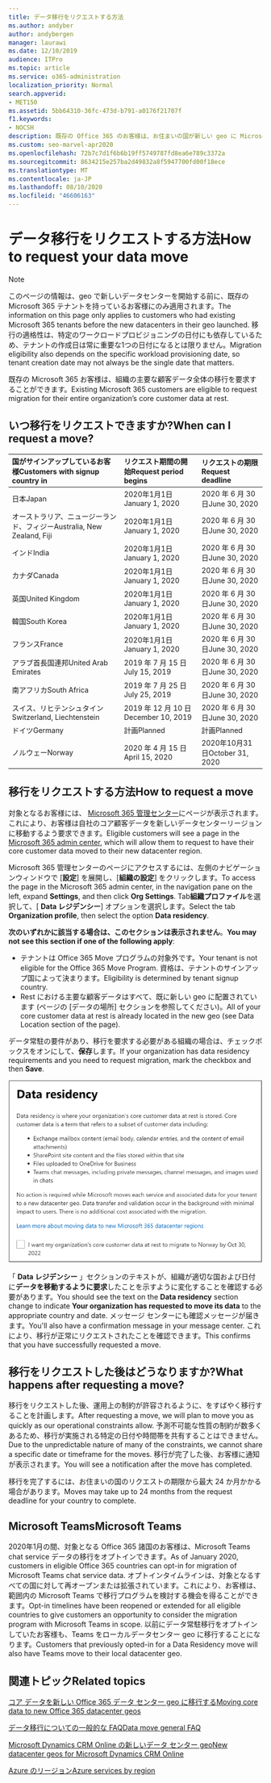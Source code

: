 ```yaml
---
title: データ移行をリクエストする方法
ms.author: andyber
author: andybergen
manager: laurawi
ms.date: 12/10/2019
audience: ITPro
ms.topic: article
ms.service: o365-administration
localization_priority: Normal
search.appverid:
- MET150
ms.assetid: 5bb64310-36fc-473d-b791-a0176f21707f
f1.keywords:
- NOCSH
description: 既存の Office 365 のお客様は、お住まいの国が新しい geo に Microsoft 365 サービスデータを移動する前に、要求を提出する必要があります。
ms.custom: seo-marvel-apr2020
ms.openlocfilehash: 72b7c7d1f6b6b19ff5749787fd8ea6e789c3372a
ms.sourcegitcommit: 8634215e257ba2d49832a8f5947700fd00f18ece
ms.translationtype: MT
ms.contentlocale: ja-JP
ms.lasthandoff: 08/10/2020
ms.locfileid: "46606163"
---
```

# <a name="how-to-request-your-data-move"></a><span data-ttu-id="42dba-103">データ移行をリクエストする方法</span><span class="sxs-lookup"><span data-stu-id="42dba-103">How to request your data move</span></span>

> [!NOTE]
> <span data-ttu-id="42dba-104">このページの情報は、geo で新しいデータセンターを開始する前に、既存の Microsoft 365 テナントを持っているお客様にのみ適用されます。</span><span class="sxs-lookup"><span data-stu-id="42dba-104">The information on this page only applies to customers who had existing Microsoft 365 tenants before the new datacenters in their geo launched.</span></span> <span data-ttu-id="42dba-105">移行の適格性は、特定のワークロードプロビジョニングの日付にも依存しているため、テナントの作成日は常に重要な1つの日付になるとは限りません。</span><span class="sxs-lookup"><span data-stu-id="42dba-105">Migration eligibility also depends on the specific workload provisioning date, so tenant creation date may not always be the single date that matters.</span></span>
  
<span data-ttu-id="42dba-106">既存の Microsoft 365 お客様は、組織の主要な顧客データ全体の移行を要求することができます。</span><span class="sxs-lookup"><span data-stu-id="42dba-106">Existing Microsoft 365 customers are eligible to request migration for their entire organization’s core customer data at rest.</span></span>  
  
## <a name="when-can-i-request-a-move"></a><span data-ttu-id="42dba-107">いつ移行をリクエストできますか?</span><span class="sxs-lookup"><span data-stu-id="42dba-107">When can I request a move?</span></span>

|<span data-ttu-id="42dba-108">**国がサインアップしているお客様**</span><span class="sxs-lookup"><span data-stu-id="42dba-108">**Customers with signup country in**</span></span>|<span data-ttu-id="42dba-109">**リクエスト期間の開始**</span><span class="sxs-lookup"><span data-stu-id="42dba-109">**Request period begins**</span></span>|<span data-ttu-id="42dba-110">**リクエストの期限**</span><span class="sxs-lookup"><span data-stu-id="42dba-110">**Request deadline**</span></span>|
|:-----|:-----|:-----|
|<span data-ttu-id="42dba-111">日本</span><span class="sxs-lookup"><span data-stu-id="42dba-111">Japan</span></span>  <br/> |<span data-ttu-id="42dba-112">2020年1月1日</span><span class="sxs-lookup"><span data-stu-id="42dba-112">January 1, 2020</span></span>  <br/> |<span data-ttu-id="42dba-113">2020 年 6 月 30 日</span><span class="sxs-lookup"><span data-stu-id="42dba-113">June 30, 2020</span></span>  <br/> |
|<span data-ttu-id="42dba-114">オーストラリア、ニュージーランド、フィジー</span><span class="sxs-lookup"><span data-stu-id="42dba-114">Australia, New Zealand, Fiji</span></span>  <br/> |<span data-ttu-id="42dba-115">2020年1月1日</span><span class="sxs-lookup"><span data-stu-id="42dba-115">January 1, 2020</span></span>  <br/> |<span data-ttu-id="42dba-116">2020 年 6 月 30 日</span><span class="sxs-lookup"><span data-stu-id="42dba-116">June 30, 2020</span></span>  <br/> |
|<span data-ttu-id="42dba-117">インド</span><span class="sxs-lookup"><span data-stu-id="42dba-117">India</span></span>  <br/> |<span data-ttu-id="42dba-118">2020年1月1日</span><span class="sxs-lookup"><span data-stu-id="42dba-118">January 1, 2020</span></span>  <br/> |<span data-ttu-id="42dba-119">2020 年 6 月 30 日</span><span class="sxs-lookup"><span data-stu-id="42dba-119">June 30, 2020</span></span>  <br/> |
|<span data-ttu-id="42dba-120">カナダ</span><span class="sxs-lookup"><span data-stu-id="42dba-120">Canada</span></span>  <br/> |<span data-ttu-id="42dba-121">2020年1月1日</span><span class="sxs-lookup"><span data-stu-id="42dba-121">January 1, 2020</span></span>  <br/> |<span data-ttu-id="42dba-122">2020 年 6 月 30 日</span><span class="sxs-lookup"><span data-stu-id="42dba-122">June 30, 2020</span></span>  <br/> |
|<span data-ttu-id="42dba-123">英国</span><span class="sxs-lookup"><span data-stu-id="42dba-123">United Kingdom</span></span>  <br/> |<span data-ttu-id="42dba-124">2020年1月1日</span><span class="sxs-lookup"><span data-stu-id="42dba-124">January 1, 2020</span></span>  <br/> |<span data-ttu-id="42dba-125">2020 年 6 月 30 日</span><span class="sxs-lookup"><span data-stu-id="42dba-125">June 30, 2020</span></span>  <br/> |
|<span data-ttu-id="42dba-126">韓国</span><span class="sxs-lookup"><span data-stu-id="42dba-126">South Korea</span></span>  <br/> |<span data-ttu-id="42dba-127">2020年1月1日</span><span class="sxs-lookup"><span data-stu-id="42dba-127">January 1, 2020</span></span>  <br/> |<span data-ttu-id="42dba-128">2020 年 6 月 30 日</span><span class="sxs-lookup"><span data-stu-id="42dba-128">June 30, 2020</span></span>  <br/> |
|<span data-ttu-id="42dba-129">フランス</span><span class="sxs-lookup"><span data-stu-id="42dba-129">France</span></span>  <br/> |<span data-ttu-id="42dba-130">2020年1月1日</span><span class="sxs-lookup"><span data-stu-id="42dba-130">January 1, 2020</span></span>  <br/> |<span data-ttu-id="42dba-131">2020 年 6 月 30 日</span><span class="sxs-lookup"><span data-stu-id="42dba-131">June 30, 2020</span></span>  <br/> |
|<span data-ttu-id="42dba-132">アラブ首長国連邦</span><span class="sxs-lookup"><span data-stu-id="42dba-132">United Arab Emirates</span></span>  <br/> |<span data-ttu-id="42dba-133">2019 年 7 月 15 日</span><span class="sxs-lookup"><span data-stu-id="42dba-133">July 15, 2019</span></span>  <br/> |<span data-ttu-id="42dba-134">2020 年 6 月 30 日</span><span class="sxs-lookup"><span data-stu-id="42dba-134">June 30, 2020</span></span>  <br/> |
|<span data-ttu-id="42dba-135">南アフリカ</span><span class="sxs-lookup"><span data-stu-id="42dba-135">South Africa</span></span>  <br/> |<span data-ttu-id="42dba-136">2019 年 7 月 25 日</span><span class="sxs-lookup"><span data-stu-id="42dba-136">July 25, 2019</span></span>  <br/> |<span data-ttu-id="42dba-137">2020 年 6 月 30 日</span><span class="sxs-lookup"><span data-stu-id="42dba-137">June 30, 2020</span></span>  <br/> |
|<span data-ttu-id="42dba-138">スイス、リヒテンシュタイン</span><span class="sxs-lookup"><span data-stu-id="42dba-138">Switzerland, Liechtenstein</span></span>  <br/> |<span data-ttu-id="42dba-139">2019 年 12 月 10 日</span><span class="sxs-lookup"><span data-stu-id="42dba-139">December 10, 2019</span></span>  <br/> |<span data-ttu-id="42dba-140">2020 年 6 月 30 日</span><span class="sxs-lookup"><span data-stu-id="42dba-140">June 30, 2020</span></span>  <br/> |
|<span data-ttu-id="42dba-141">ドイツ</span><span class="sxs-lookup"><span data-stu-id="42dba-141">Germany</span></span>  <br/> |<span data-ttu-id="42dba-142">計画</span><span class="sxs-lookup"><span data-stu-id="42dba-142">Planned</span></span>  <br/> |<span data-ttu-id="42dba-143">計画</span><span class="sxs-lookup"><span data-stu-id="42dba-143">Planned</span></span>  <br/> |
|<span data-ttu-id="42dba-144">ノルウェー</span><span class="sxs-lookup"><span data-stu-id="42dba-144">Norway</span></span>  <br/> |<span data-ttu-id="42dba-145">2020 年 4 月 15 日</span><span class="sxs-lookup"><span data-stu-id="42dba-145">April 15, 2020</span></span>  <br/> |<span data-ttu-id="42dba-146">2020年10月31日</span><span class="sxs-lookup"><span data-stu-id="42dba-146">October 31, 2020</span></span>  <br/> |
   
## <a name="how-to-request-a-move"></a><span data-ttu-id="42dba-147">移行をリクエストする方法</span><span class="sxs-lookup"><span data-stu-id="42dba-147">How to request a move</span></span>

<span data-ttu-id="42dba-148">対象となるお客様には、 [Microsoft 365 管理センター](https://aka.ms/365admin)にページが表示されます。これにより、お客様は自社のコア顧客データを新しいデータセンターリージョンに移動するよう要求できます。</span><span class="sxs-lookup"><span data-stu-id="42dba-148">Eligible customers will see a page in the [Microsoft 365 admin center](https://aka.ms/365admin), which will allow them to request to have their core customer data moved to their new datacenter region.</span></span>  
  
<span data-ttu-id="42dba-149">Microsoft 365 管理センターのページにアクセスするには、左側のナビゲーションウィンドウで [**設定**] を展開し、[**組織の設定**] をクリックします。</span><span class="sxs-lookup"><span data-stu-id="42dba-149">To access the page in the Microsoft 365 admin center, in the navigation pane on the left, expand **Settings**, and then click **Org Settings**.</span></span>
<span data-ttu-id="42dba-150">Tab**組織プロファイル**を選択して、[ **Data レジデンシー**] オプションを選択します。</span><span class="sxs-lookup"><span data-stu-id="42dba-150">Select the tab **Organization profile**, then select the option **Data residency**.</span></span>
  
<span data-ttu-id="42dba-151">**次のいずれかに該当する場合は、このセクションは表示されません**。</span><span class="sxs-lookup"><span data-stu-id="42dba-151">**You may not see this section if one of the following apply**:</span></span>
- <span data-ttu-id="42dba-152">テナントは Office 365 Move プログラムの対象外です。</span><span class="sxs-lookup"><span data-stu-id="42dba-152">Your tenant is not eligible for the Office 365 Move Program.</span></span>  <span data-ttu-id="42dba-153">資格は、テナントのサインアップ国によって決まります。</span><span class="sxs-lookup"><span data-stu-id="42dba-153">Eligibility is determined by tenant signup country.</span></span>
- <span data-ttu-id="42dba-154">Rest における主要な顧客データはすべて、既に新しい geo に配置されています (ページの [データの場所] セクションを参照してください)。</span><span class="sxs-lookup"><span data-stu-id="42dba-154">All of your core customer data at rest is already located in the new geo (see Data Location section of the page).</span></span> 
  
<span data-ttu-id="42dba-155">データ常駐の要件があり、移行を要求する必要がある組織の場合は、チェックボックスをオンにして、**保存**します。</span><span class="sxs-lookup"><span data-stu-id="42dba-155">If your organization has data residency requirements and you need to request migration, mark the checkbox and then **Save**.</span></span>
  
![データセンターのオプトイン操作画面](media/dataresidencyflyoutae.jpg)
  
<span data-ttu-id="42dba-157">「 **Data レジデンシー** 」セクションのテキストが、組織が適切な国および日付に**データを移動するように要求**したことを示すように変化することを確認する必要があります。</span><span class="sxs-lookup"><span data-stu-id="42dba-157">You should see the text on the **Data residency** section change to indicate **Your organization has requested to move its data** to the appropriate country and date.</span></span> <span data-ttu-id="42dba-158">メッセージ センターにも確認メッセージが届きます。</span><span class="sxs-lookup"><span data-stu-id="42dba-158">You'll also have a confirmation message in your message center.</span></span> <span data-ttu-id="42dba-159">これにより、移行が正常にリクエストされたことを確認できます。</span><span class="sxs-lookup"><span data-stu-id="42dba-159">This confirms that you have successfully requested a move.</span></span> 


  
## <a name="what-happens-after-requesting-a-move"></a><span data-ttu-id="42dba-160">移行をリクエストした後はどうなりますか?</span><span class="sxs-lookup"><span data-stu-id="42dba-160">What happens after requesting a move?</span></span>

<span data-ttu-id="42dba-161">移行をリクエストした後、運用上の制約が許容されるように、をすばやく移行することを計画します。</span><span class="sxs-lookup"><span data-stu-id="42dba-161">After requesting a move, we will plan to move you as quickly as our operational constraints allow.</span></span> <span data-ttu-id="42dba-162">予測不可能な性質の制約が数多くあるため、移行が実施される特定の日付や時間帯を共有することはできません。</span><span class="sxs-lookup"><span data-stu-id="42dba-162">Due to the unpredictable nature of many of the constraints, we cannot share a specific date or timeframe for the moves.</span></span> <span data-ttu-id="42dba-163">移行が完了した後、お客様に通知が表示されます。</span><span class="sxs-lookup"><span data-stu-id="42dba-163">You will see a notification after the move has completed.</span></span>
  
<span data-ttu-id="42dba-164">移行を完了するには、お住まいの国のリクエストの期限から最大 24 か月かかる場合があります。</span><span class="sxs-lookup"><span data-stu-id="42dba-164">Moves may take up to 24 months from the request deadline for your country to complete.</span></span>
  
## <a name="microsoft-teams"></a><span data-ttu-id="42dba-165">Microsoft Teams</span><span class="sxs-lookup"><span data-stu-id="42dba-165">Microsoft Teams</span></span>

<span data-ttu-id="42dba-166">2020年1月の間、対象となる Office 365 諸国のお客様は、Microsoft Teams chat service データの移行をオプトインできます。</span><span class="sxs-lookup"><span data-stu-id="42dba-166">As of January 2020, customers in eligible Office 365 countries can opt-in for migration of Microsoft Teams chat service data.</span></span>  <span data-ttu-id="42dba-167">オプトインタイムラインは、対象となるすべての国に対して再オープンまたは拡張されています。これにより、お客様は、範囲内の Microsoft Teams で移行プログラムを検討する機会を得ることができます。</span><span class="sxs-lookup"><span data-stu-id="42dba-167">Opt-in timelines have been reopened or extended for all eligible countries to give customers an opportunity to consider the migration program with Microsoft Teams in scope.</span></span> <span data-ttu-id="42dba-168">以前にデータ常駐移行をオプトインしていたお客様も、Teams をローカルデータセンター geo に移行することになります。</span><span class="sxs-lookup"><span data-stu-id="42dba-168">Customers that previously opted-in for a Data Residency move will also have Teams move to their local datacenter geo.</span></span>

## <a name="related-topics"></a><span data-ttu-id="42dba-169">関連トピック</span><span class="sxs-lookup"><span data-stu-id="42dba-169">Related topics</span></span>

[<span data-ttu-id="42dba-170">コア データを新しい Office 365 データ センター geo に移行する</span><span class="sxs-lookup"><span data-stu-id="42dba-170">Moving core data to new Office 365 datacenter geos</span></span>](moving-data-to-new-datacenter-geos.md)

[<span data-ttu-id="42dba-171">データ移行についての一般的な FAQ</span><span class="sxs-lookup"><span data-stu-id="42dba-171">Data move general FAQ</span></span>](data-move-faq.md)

[<span data-ttu-id="42dba-172">Microsoft Dynamics CRM Online の新しいデータ センター geo</span><span class="sxs-lookup"><span data-stu-id="42dba-172">New datacenter geos for Microsoft Dynamics CRM Online</span></span>](https://go.microsoft.com/fwlink/p/?Linkid=615924)
  
[<span data-ttu-id="42dba-173">Azure のリージョン</span><span class="sxs-lookup"><span data-stu-id="42dba-173">Azure services by region</span></span>](https://azure.microsoft.com/regions/)
  

